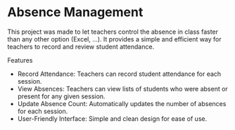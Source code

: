 # Absence Management
This project was made to let teachers control the absence in class faster than any other option (Excel, ...). It provides a simple and efficient way for teachers to record and review student attendance.

Features
- Record Attendance: Teachers can record student attendance for each session.
- View Absences: Teachers can view lists of students who were absent or present for any given session.
- Update Absence Count: Automatically updates the number of absences for each session.
- User-Friendly Interface: Simple and clean design for ease of use.
